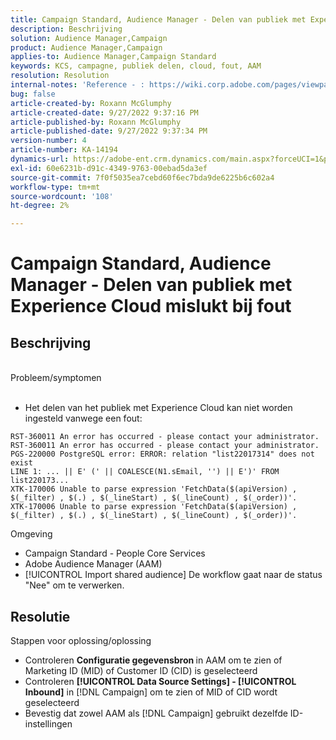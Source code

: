 ```yaml
---
title: Campaign Standard, Audience Manager - Delen van publiek met Experience Cloud mislukt bij fout
description: Beschrijving
solution: Audience Manager,Campaign
product: Audience Manager,Campaign
applies-to: Audience Manager,Campaign Standard
keywords: KCS, campagne, publiek delen, cloud, fout, AAM
resolution: Resolution
internal-notes: 'Reference - : https://wiki.corp.adobe.com/pages/viewpage.action?pageId=1061261145#space-menu-link-content  Resolved in - https://jira.corp.adobe.com/browse/CAMP-34744'
bug: false
article-created-by: Roxann McGlumphy
article-created-date: 9/27/2022 9:37:16 PM
article-published-by: Roxann McGlumphy
article-published-date: 9/27/2022 9:37:34 PM
version-number: 4
article-number: KA-14194
dynamics-url: https://adobe-ent.crm.dynamics.com/main.aspx?forceUCI=1&pagetype=entityrecord&etn=knowledgearticle&id=ba916c8a-ac3e-ed11-9db1-00224808613b
exl-id: 60e6231b-d91c-4349-9763-00ebad5da3ef
source-git-commit: 7f0f5035ea7cebd60f6ec7bda9de6225b6c602a4
workflow-type: tm+mt
source-wordcount: '108'
ht-degree: 2%

---
```


# Campaign Standard, Audience Manager - Delen van publiek met Experience Cloud mislukt bij fout

## Beschrijving

<br>Probleem/symptomen<br><br>
- Het delen van het publiek met Experience Cloud kan niet worden ingesteld vanwege een fout:



```
RST-360011 An error has occurred - please contact your administrator.
RST-360011 An error has occurred - please contact your administrator.
PGS-220000 PostgreSQL error: ERROR: relation "list22017314" does not exist
LINE 1: ... || E' (' || COALESCE(N1.sEmail, '') || E')' FROM list220173...
XTK-170006 Unable to parse expression 'FetchData($(apiVersion) , $(_filter) , $(.) , $(_lineStart) , $(_lineCount) , $(_order))'.
XTK-170006 Unable to parse expression 'FetchData($(apiVersion) , $(_filter) , $(.) , $(_lineStart) , $(_lineCount) , $(_order))'.
```



Omgeving
- Campaign Standard - People Core Services
- Adobe Audience Manager (AAM)
- [!UICONTROL Import shared audience] De workflow gaat naar de status &quot;Nee&quot; om te verwerken.









## Resolutie

Stappen voor oplossing/oplossing
- Controleren <b>Configuratie gegevensbron </b>in AAM om te zien of Marketing ID (MID) of Customer ID (CID) is geselecteerd
- Controleren <b>[!UICONTROL Data Source Settings] - [!UICONTROL Inbound]</b> in [!DNL Campaign] om te zien of MID of CID wordt geselecteerd
- Bevestig dat zowel AAM als [!DNL Campaign] gebruikt dezelfde ID-instellingen
